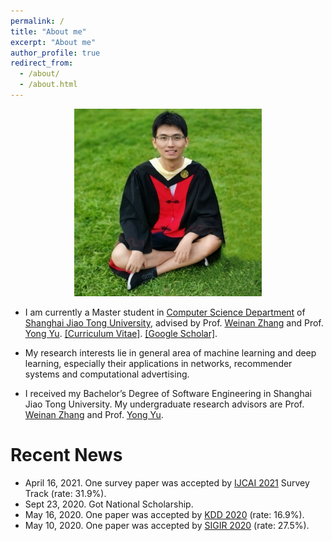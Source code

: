 ```yaml
---
permalink: /
title: "About me"
excerpt: "About me"
author_profile: true
redirect_from: 
  - /about/
  - /about.html
---
```


<p align='center'> 
<img src="/images/avatar.png" alt="photo" style='width: 300px;'>
</p>

- I am currently a Master student in [Computer Science Department](http://www.cs.sjtu.edu.cn/en/) of [Shanghai Jiao Tong University](http://en.sjtu.edu.cn), advised by Prof. [Weinan Zhang](http://www.wnzhang.net) and Prof. [Yong Yu](http://apex.sjtu.edu.cn/members/yyu). [\[Curriculum Vitae\]](/files/CV.pdf). [\[Google Scholar\]](https://scholar.google.com/citations?user=JPBGjOYAAAAJ&hl=zh-CN).

- My research interests lie in general area of machine learning and deep learning, especially their applications in networks, recommender systems and computational advertising.

- I received my Bachelor’s Degree of Software Engineering in Shanghai Jiao Tong University. My undergraduate research advisors are Prof. [Weinan Zhang](http://www.wnzhang.net) and Prof. [Yong Yu](http://apex.sjtu.edu.cn/members/yyu).


# Recent News
- April 16, 2021. One survey paper was accepted by [IJCAI 2021](https://ijcai-21.org) Survey Track (rate: 31.9%).
- Sept 23, 2020. Got National Scholarship.
- May 16, 2020. One paper was accepted by [KDD 2020](https://www.kdd.org/kdd2020/) (rate: 16.9%).
- May 10, 2020. One paper was accepted by [SIGIR 2020](http://sigir.org/sigir2020/) (rate: 27.5%).



<script type='text/javascript' id='clustrmaps' src='//cdn.clustrmaps.com/map_v2.js?cl=080808&w=400&t=tt&d=9X1Xbrcys07GUNz45Vpjgqiu2YILGSbcTQHy4gGi42w&co=ffffff&cmo=3acc3a&cmn=ff5353&ct=808080'></script>